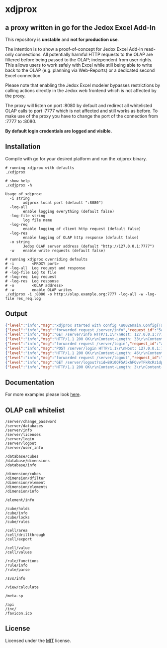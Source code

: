 # xdjprox

## a proxy written in go for the Jedox Excel Add-In

This repository is **unstable** and **not for production use**.

The intention is to show a proof-of-concept for Jedox Excel Add-In read-only connections.
All potentially harmful HTTP requests to the OLAP are filtered before being passed to the OLAP;
independent from user rights. This allows users to work safely with Excel while still being
able to write back to the OLAP (e.g. planning via Web-Reports) or a
dedicated second Excel connection.

Please note that enabling the Jedox Excel modeler bypasses restrictions by calling actions
directly in the Jedox web frontend which is not affected by the proxy.

The proxy will listen on port :8080 by default and redirect all whitelisted OLAP calls to
port :7777 which is not affected and still works as before. To make use of the proxy
you have to change the port of the connection from :7777 to :8080.

**By default login credentials are logged and visible.**

## Installation

Compile with go for your desired platform and run the xdjprox binary.

```cli
# running xdjprox with defaults
./xdjprox
```

```cli
# show help
./xdjprox -h

Usage of xdjprox:
  -i string
        xdjprox local port (default ":8080")
  -log-all
        enable logging everything (default false)
  -log-file string
        log file name
  -log-req
        enable logging of client http request (default false)
  -log-res
        enable logging of OLAP http response (default false)
  -o string
        Jedox OLAP server address (default "http://127.0.0.1:7777")
  -w    enable write requests (default false)
```

```cli
# running xdjprox overriding defaults
# -i        <PROXY port>
# -log-all  Log request and response
# -log-file Log to file
# -log-req  Log request
# -log-res  Log response
# -o        <OLAP address>
# -w        enable OLAP writes
./xdjprox -i :8080 -o http://olap.example.org:7777 -log-all -w -log-file res_req.log
```

## Output

```json
{"level":"info","msg":"xdjprox started with config \u0026main.Config{TargetURL:\"http://127.0.0.1:7777\", EntryURL:\":8080\", TimeFormat:\"2006-02-01 15:04:05\", LogRequest:true, LogResponse:true, EnableWrite:true, LogFile:\"res_req.log\", LogAll:false}","time":"2019-12-02T20:49:01+01:00"}
{"level":"info","msg":"forwarded request /server/info","request_id":"5a9effca-07ba-4601-adf4-f67cd1be39fd","session":"","time":"2019-12-02T20:49:13+01:00","type":"forward"}
{"level":"info","msg":"GET /server/info HTTP/1.1\r\nHost: 127.0.0.1:7777\r\nAccept-Charset: utf-8\r\nAccept-Encoding: gzip, deflate\r\nConnection: keep-alive\r\nContent-Length: 0\r\nContent-Type: text/plain\r\nX-Forwarded-Host: \r\nX-Palo-Sv: 0\r\n\r\n","request_id":"5a9effca-07ba-4601-adf4-f67cd1be39fd","session":"","time":"2019-12-02T20:49:13+01:00","type":"request"}
{"level":"info","msg":"HTTP/1.1 200 OK\r\nContent-Length: 33\r\nContent-Type: text/plain;charset=utf-8\r\nServer: Palo\r\nX-Palo-Sv: 1639917714\r\n\r\n19;3;5;10339;0;0;1804290315;0;D;\n","request_id":"5a9effca-07ba-4601-adf4-f67cd1be39fd","session":"","time":"2019-12-02T20:49:13+01:00","type":"response"}
{"level":"info","msg":"forwarded request /server/login","request_id":"a61a1b0b-a832-4d34-99dd-060545b40650","session":"","time":"2019-12-02T20:49:13+01:00","type":"forward"}
{"level":"info","msg":"POST /server/login HTTP/1.1\r\nHost: 127.0.0.1:7777\r\nAccept-Charset: utf-8\r\nAccept-Encoding: gzip, deflate\r\nConnection: keep-alive\r\nContent-Length: 274\r\nContent-Type: text/plain\r\nX-Forwarded-Host: \r\nX-Palo-Sv: 0\r\n\r\nuser=admin\u0026extern_password=admin\u0026machine=127.0.0.1\u0026required=\u0026optional=3a00c07f02\u0026new_name={%22client%22:%22Excel%20Add-in%22,%22client_ver%22:%2216866%22,%22lib%22:%22libpalo_ng%22,%22lib_ver%22:%2219.3.2.5947%22,%22desc%22:%22user%20login%22}\u0026external_identifier=de_DE","request_id":"a61a1b0b-a832-4d34-99dd-060545b40650","session":"","time":"2019-12-02T20:49:13+01:00","type":"request"}
{"level":"info","msg":"HTTP/1.1 200 OK\r\nContent-Length: 46\r\nContent-Type: text/plain;charset=utf-8\r\nServer: Palo\r\nX-Palo-Sv: 1639917715\r\n\r\nB9i0QF5A5xhFQvvTFkRcRz1dp4TbQqMs;300;3b;0;\"\";\n","request_id":"a61a1b0b-a832-4d34-99dd-060545b40650","session":"","time":"2019-12-02T20:49:13+01:00","type":"response"}
{"level":"info","msg":"forwarded request /server/logout","request_id":"c011b5cb-ddc5-4821-aa6f-bfe13419a5c9","session":"B9i0QF5A5xhFQvvTFkRcRz1dp4TbQqMs","time":"2019-12-02T20:49:13+01:00","type":"forward"}
{"level":"info","msg":"GET /server/logout?sid=B9i0QF5A5xhFQvvTFkRcRz1dp4TbQqMs HTTP/1.1\r\nHost: 127.0.0.1:7777\r\nAccept-Charset: utf-8\r\nAccept-Encoding: gzip, deflate\r\nConnection: keep-alive\r\nContent-Length: 0\r\nContent-Type: text/plain\r\nX-Forwarded-Host: \r\nX-Palo-Sv: 1639917714\r\n\r\n","request_id":"c011b5cb-ddc5-4821-aa6f-bfe13419a5c9","session":"B9i0QF5A5xhFQvvTFkRcRz1dp4TbQqMs","time":"2019-12-02T20:49:13+01:00","type":"request"}
{"level":"info","msg":"HTTP/1.1 200 OK\r\nContent-Length: 3\r\nContent-Type: text/plain;charset=utf-8\r\nServer: Palo\r\nX-Palo-Sv: 1639917716\r\n\r\n1;\n","request_id":"c011b5cb-ddc5-4821-aa6f-bfe13419a5c9","session":"B9i0QF5A5xhFQvvTFkRcRz1dp4TbQqMs","time":"2019-12-02T20:49:13+01:00","type":"response"}
```

## Documentation

For more examples please look [here](./docs/index.md).

## OLAP call whitelist
```
/server/change_password
/server/databases
/server/info
/server/licenses
/server/login
/server/logout
/server/user_info

/database/cubes
/database/dimensions
/database/info

/dimension/cubes
/dimension/dfilter
/dimension/element
/dimension/elements
/dimension/info

/element/info

/cube/holds
/cube/info
/cube/locks
/cube/rules

/cell/area
/cell/drillthrough
/cell/export

/cell/value
/cell/values

/rule/functions
/rule/info
/rule/parse

/svs/info

/view/calculate

/meta-sp

/api
/inc/
/favicon.ico
```


## License

Licensed under the [MIT](./LICENSE) license.

